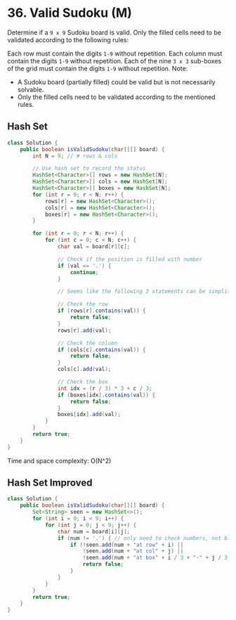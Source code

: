 # 36. Valid Sudoku (M)
Determine if a ```9 x 9``` Sudoku board is valid. Only the filled cells need to be validated according to the following rules:

Each row must contain the digits ```1-9``` without repetition.
Each column must contain the digits ```1-9``` without repetition.
Each of the nine ```3 x 3``` sub-boxes of the grid must contain the digits ```1-9``` without repetition.
Note:

* A Sudoku board (partially filled) could be valid but is not necessarily solvable.
* Only the filled cells need to be validated according to the mentioned rules.

## Hash Set
```java
class Solution {
    public boolean isValidSudoku(char[][] board) {
        int N = 9; // # rows & cols

        // Use hash set to record the status
        HashSet<Character>[] rows = new HashSet[N];
        HashSet<Character>[] cols = new HashSet[N];
        HashSet<Character>[] boxes = new HashSet[N];
        for (int r = 0; r < N; r++) {
            rows[r] = new HashSet<Character>();
            cols[r] = new HashSet<Character>();
            boxes[r] = new HashSet<Character>();
        }

        for (int r = 0; r < N; r++) {
            for (int c = 0; c < N; c++) {
                char val = board[r][c];

                // Check if the position is filled with number
                if (val == '.') {
                    continue;
                }

                // Seems like the following 3 statements can be simplified with add method

                // Check the row
                if (rows[r].contains(val)) {
                    return false;
                }
                rows[r].add(val);

                // Check the column
                if (cols[c].contains(val)) {
                    return false;
                }
                cols[c].add(val);

                // Check the box
                int idx = (r / 3) * 3 + c / 3;
                if (boxes[idx].contains(val)) {
                    return false;
                }
                boxes[idx].add(val);
            }
        }
        return true;
    }
}
```
Time and space complexity: O(N^2)
## Hash Set Improved
```java
class Solution {
    public boolean isValidSudoku(char[][] board) {
        Set<String> seen = new HashSet<>();
        for (int i = 0; i < 9; i++) {
            for (int j = 0; j < 9; j++) {
                char num = board[i][j];
                if (num != '.') { // only need to check numbers, not blank areas
                    if (!seen.add(num + "at row" + i) || 
                        !seen.add(num + "at col" + j) || 
                        !seen.add(num + "at box" + i / 3 + "-" + j / 3)) {
                        return false;
                    }
                }
            }
        }
        return true;
    }
}
```